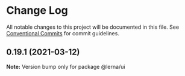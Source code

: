 # Change Log

All notable changes to this project will be documented in this file.
See [Conventional Commits](https://conventionalcommits.org) for commit guidelines.

## 0.19.1 (2021-03-12)

**Note:** Version bump only for package @lerna/ui
